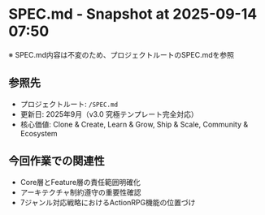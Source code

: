 ﻿# SPEC.md - Snapshot at 2025-09-14 07:50

※ SPEC.md内容は不変のため、プロジェクトルートのSPEC.mdを参照

## 参照先
- プロジェクトルート: `/SPEC.md`
- 更新日: 2025年9月（v3.0 究極テンプレート完全対応）
- 核心価値: Clone & Create, Learn & Grow, Ship & Scale, Community & Ecosystem

## 今回作業での関連性
- Core層とFeature層の責任範囲明確化
- アーキテクチャ制約遵守の重要性確認
- 7ジャンル対応戦略におけるActionRPG機能の位置づけ